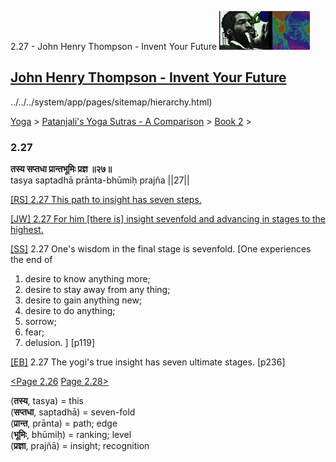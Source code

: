 2.27 - John Henry Thompson - Invent Your Future [![John Henry Thompson - Invent Your Future](../../../_/rsrc/1329567069254/config/customLogo.gif-revision=6.png)](../../../index.html)

[John Henry Thompson - Invent Your Future](../../../index.html)
---------------------------------------------------------------

../../../system/app/pages/sitemap/hierarchy.html)
    

[Yoga](../../../yoga.html)‎ > ‎[Patanjali's Yoga Sutras - A Comparison](../../patanjani.html)‎ > ‎[Book 2](../book-2.html)‎ > ‎

### 2.27

**तस्य सप्तधा प्रान्तभूमिः प्रज्ञ ॥२७॥**  
tasya saptadhā prānta-bhūmiḥ prajña ||27||  
  
  
[\[RS\] 2.27 This path to insight has seven steps.](http://www.ashtangayoga.info/philosophy/yoga-sutra-patanjali/chapter-2/item/tasya-saptadha-pranta-bhumih-prajna-27/)  
  
[\[JW\] 2.27 For him \[there is\] insight sevenfold and advancing in stages to the highest.](http://books.google.com/books?id=YzFImjtOxUwC&pg=PA170&ci=127%2C289%2C774%2C66&source=bookclip)  
  
[\[SS\]](http://www.amazon.com/Yoga-Sutras-Patanjali-Commentary-Satchidananda/dp/0932040381) 2.27 One's wisdom in the final stage is sevenfold. \[One experiences the end of  

1) desire to know anything more;  
2) desire to stay away from any thing;  
3) desire to gain anything new;  
4) desire to do anything;  
5) sorrow;  
6) fear;  
7) delusion. \] \[p119\]  

  
[\[EB\]](http://www.amazon.com/Yoga-Sutras-Patanjali-Translation-Commentary/dp/0865477361/ref=sr_1_1?ie=UTF8&s=books&qid=1250508322&sr=1-1) 2.27 The yogi's true insight has seven ultimate stages. \[p236\]  
  
[<Page 2.26](226.html)  [Page 2.28>](228.html)  
  
  

(**तस्य**, tasya) = this  
(**सप्तधा**, saptadhā) = seven-fold  
(**प्रान्त**, prānta) = path; edge  
(**भूमिः**, bhūmiḥ) = ranking; level  
(**प्रज्ञा**, prajñā) = insight; recognition

